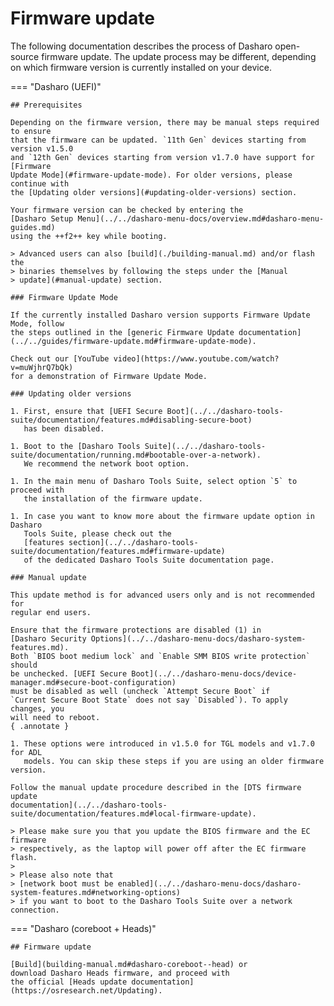 # Firmware update

The following documentation describes the process of Dasharo open-source
firmware update. The update process may be different, depending on which
firmware version is currently installed on your device.

=== "Dasharo (UEFI)"

    ## Prerequisites

    Depending on the firmware version, there may be manual steps required to ensure
    that the firmware can be updated. `11th Gen` devices starting from version v1.5.0
    and `12th Gen` devices starting from version v1.7.0 have support for [Firmware
    Update Mode](#firmware-update-mode). For older versions, please continue with
    the [Updating older versions](#updating-older-versions) section.

    Your firmware version can be checked by entering the
    [Dasharo Setup Menu](../../dasharo-menu-docs/overview.md#dasharo-menu-guides.md)
    using the ++f2++ key while booting.

    > Advanced users can also [build](./building-manual.md) and/or flash the
    > binaries themselves by following the steps under the [Manual
    > update](#manual-update) section.

    ### Firmware Update Mode

    If the currently installed Dasharo version supports Firmware Update Mode, follow
    the steps outlined in the [generic Firmware Update documentation](../../guides/firmware-update.md#firmware-update-mode).

    Check out our [YouTube video](https://www.youtube.com/watch?v=muWjhrQ7bQk)
    for a demonstration of Firmware Update Mode.

    ### Updating older versions

    1. First, ensure that [UEFI Secure Boot](../../dasharo-tools-suite/documentation/features.md#disabling-secure-boot)
       has been disabled.

    1. Boot to the [Dasharo Tools Suite](../../dasharo-tools-suite/documentation/running.md#bootable-over-a-network).
       We recommend the network boot option.

    1. In the main menu of Dasharo Tools Suite, select option `5` to proceed with
       the installation of the firmware update.

    1. In case you want to know more about the firmware update option in Dasharo
       Tools Suite, please check out the
       [features section](../../dasharo-tools-suite/documentation/features.md#firmware-update)
       of the dedicated Dasharo Tools Suite documentation page.

    ### Manual update

    This update method is for advanced users only and is not recommended for
    regular end users.

    Ensure that the firmware protections are disabled (1) in
    [Dasharo Security Options](../../dasharo-menu-docs/dasharo-system-features.md).
    Both `BIOS boot medium lock` and `Enable SMM BIOS write protection` should
    be unchecked. [UEFI Secure Boot](../../dasharo-menu-docs/device-manager.md#secure-boot-configuration)
    must be disabled as well (uncheck `Attempt Secure Boot` if
    `Current Secure Boot State` does not say `Disabled`). To apply changes, you
    will need to reboot.
    { .annotate }

    1. These options were introduced in v1.5.0 for TGL models and v1.7.0 for ADL
       models. You can skip these steps if you are using an older firmware version.

    Follow the manual update procedure described in the [DTS firmware update
    documentation](../../dasharo-tools-suite/documentation/features.md#local-firmware-update).

    > Please make sure you that you update the BIOS firmware and the EC firmware
    > respectively, as the laptop will power off after the EC firmware flash.
    >
    > Please also note that
    > [network boot must be enabled](../../dasharo-menu-docs/dasharo-system-features.md#networking-options)
    > if you want to boot to the Dasharo Tools Suite over a network connection.

=== "Dasharo (coreboot + Heads)"

    ## Firmware update

    [Build](building-manual.md#dasharo-coreboot--head) or
    download Dasharo Heads firmware, and proceed with
    the official [Heads update documentation](https://osresearch.net/Updating).
